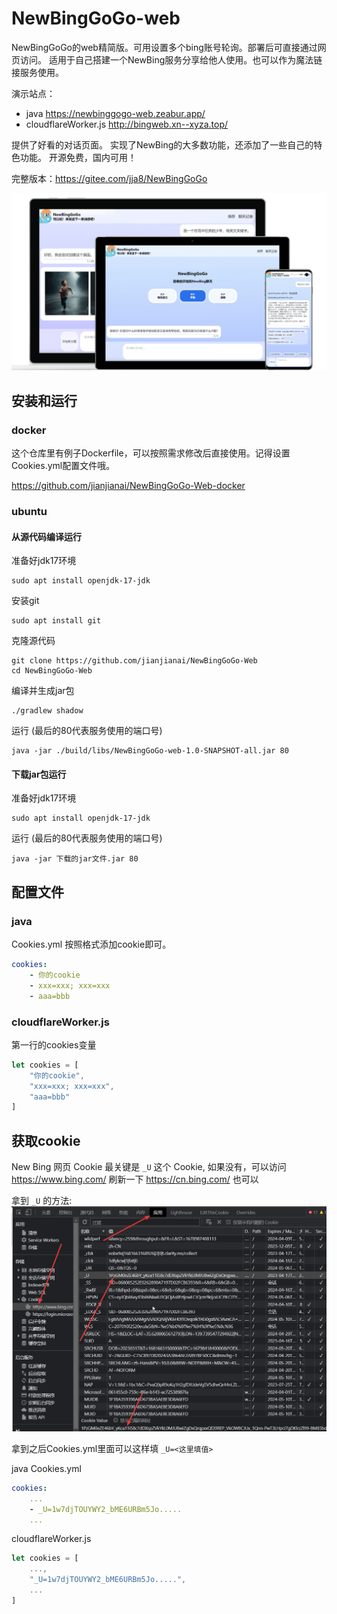 # NewBingGoGo-web

NewBingGoGo的web精简版。可用设置多个bing账号轮询。部署后可直接通过网页访问。
适用于自己搭建一个NewBing服务分享给他人使用。也可以作为魔法链接服务使用。

演示站点：
- java https://newbinggogo-web.zeabur.app/
- cloudflareWorker.js http://bingweb.xn--xyza.top/

提供了好看的对话页面。
实现了NewBing的大多数功能，还添加了一些自己的特色功能。
开源免费，国内可用！

完整版本：https://gitee.com/jja8/NewBingGoGo

![](./docs/img/1.png)

## 安装和运行
### docker

这个仓库里有例子Dockerfile，可以按照需求修改后直接使用。记得设置Cookies.yml配置文件哦。

https://github.com/jianjianai/NewBingGoGo-Web-docker

### ubuntu
#### 从源代码编译运行
准备好jdk17环境
~~~
sudo apt install openjdk-17-jdk
~~~

安装git
~~~
sudo apt install git
~~~

克隆源代码
~~~
git clone https://github.com/jianjianai/NewBingGoGo-Web
cd NewBingGoGo-Web
~~~

编译并生成jar包
~~~
./gradlew shadow
~~~

运行 (最后的80代表服务使用的端口号)
~~~
java -jar ./build/libs/NewBingGoGo-web-1.0-SNAPSHOT-all.jar 80
~~~

#### 下载jar包运行

准备好jdk17环境
~~~
sudo apt install openjdk-17-jdk
~~~

运行 (最后的80代表服务使用的端口号)
~~~
java -jar 下载的jar文件.jar 80
~~~

## 配置文件
### java
Cookies.yml 按照格式添加cookie即可。
~~~ yaml
cookies: 
    - 你的cookie
    - xxx=xxx; xxx=xxx
    - aaa=bbb
~~~

### cloudflareWorker.js

第一行的cookies变量
~~~ javascript
let cookies = [
    "你的cookie",
    "xxx=xxx; xxx=xxx",
    "aaa=bbb"
]
~~~

## 获取cookie
New Bing 网页 Cookie 最关键是 `_U` 这个 Cookie, 如果没有，可以访问 <https://www.bing.com/> 刷新一下 <https://cn.bing.com/> 也可以

拿到 `_U` 的方法:  
![cookie.png](./docs/img/2.png)

拿到之后Cookies.yml里面可以这样填 ```_U=<这里填值>```

java Cookies.yml
~~~ yaml
cookies: 
    ...
    - _U=1w7djTOUYWY2_bME6URBm5Jo.....
    ...
~~~

cloudflareWorker.js
~~~ javascript
let cookies = [
    ...,
    "_U=1w7djTOUYWY2_bME6URBm5Jo.....",
    ...
]
~~~
